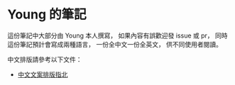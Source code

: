 # Young 的筆記

這份筆記中大部分由 Young 本人撰寫，
如果內容有誤歡迎發 issue 或 pr，
同時這份筆記預計會寫成兩種語言，
一份全中文一份全英文，
供不同使用者閱讀。  


中文排版請參考以下文件：  

- [中文文案排版指北](https://github.com/sparanoid/chinese-copywriting-guidelines)